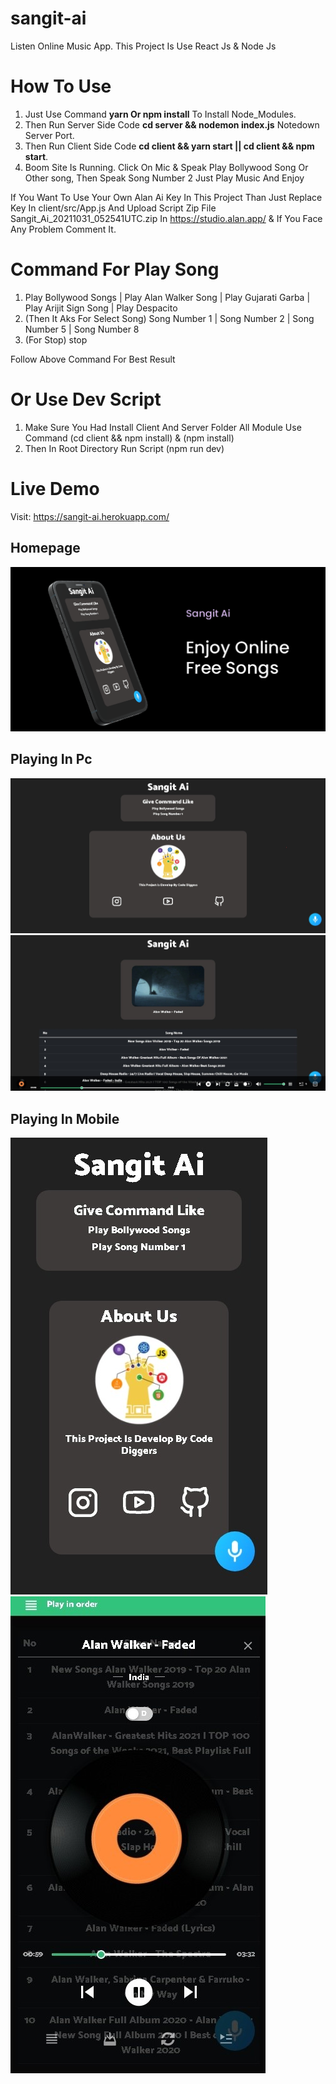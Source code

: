 # sangit-ai

Listen Online Music App. This Project Is Use React Js & Node Js

# How To Use

1. Just Use Command **yarn Or npm install** To Install Node_Modules.
2. Then Run Server Side Code **cd server && nodemon index.js** Notedown Server Port.
3. Then Run Client Side Code **cd client && yarn start || cd client && npm start**.
4. Boom Site Is Running. Click On Mic & Speak Play Bollywood Song Or Other song, Then Speak Song Number 2 Just Play Music And Enjoy

 If You Want To Use Your Own Alan Ai Key In This Project Than Just Replace Key In client/src/App.js And Upload Script Zip File Sangit_Ai_20211031_052541UTC.zip In  https://studio.alan.app/ & If You Face Any Problem Comment It.

# Command For Play Song

1. Play Bollywood Songs | Play Alan Walker Song | Play Gujarati Garba | Play Arijit Sign Song | Play Despacito
2. (Then It Aks For Select Song) Song Number 1 | Song Number 2 | Song Number 5 | Song Number 8
3. (For Stop) stop

Follow Above Command For Best Result

# Or Use Dev Script

1. Make Sure You Had Install Client And Server Folder All Module Use Command (cd client && npm install) & (npm install)
2. Then In Root Directory Run Script (npm run dev)

# Live Demo

Visit: https://sangit-ai.herokuapp.com/

## Homepage

![GitHub Logo](/screenshots/full.png)

## Playing In Pc

![GitHub Logo](/screenshots/img1.jpeg)
![GitHub Logo](/screenshots/img3.jpeg)

## Playing In Mobile

![GitHub Logo](/screenshots/img4.jpeg)
![GitHub Logo](/screenshots/img5.jpeg)
